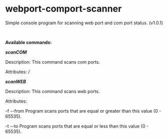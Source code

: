 # webport-comport-scanner
Simple console program for scanning web port and com port status. (v1.0.1)

<br/>

**Available commands:**

***scanCOM***

Description: This command scans com ports. 

Attributes: /

***scanWEB***

Description: This command scans web ports. 

Attributes:

-f --from Program scans ports that are equal or greater than this value (0 - 65535).

-t --to Program scans ports that are equal or less than this value (0 - 65535).
